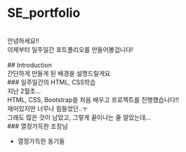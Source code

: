 # SE_portfolio
<br>
안녕하세요!!<br>
이제부터 일주일간 포트폴리오를 만들어볼겁니다!
<br>
<br>
## Introduction<br>
간단하게 만들게 된 배경을 설명드릴게요
<br>
### 일주일간의 HTML, CSS학습
<br>
지난 2월초...<br>
HTML, CSS, Bootstrap을 처음 배우고 프로젝트를 진행했습니다!! <br>
재미있지만 너무나 힘들었던..ㅜ<br>
그래도 많은 것이 남았고, 그렇게 끝이나는 줄 알았는데...<br>
### 열정가득한 조장님<br>

- 열정가득한 동기들
